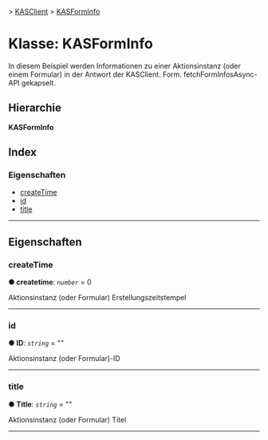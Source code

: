 [](../README.md) > [KASClient](../modules/kasclient.md) > [KASFormInfo](../classes/kasclient.kasforminfo.md)

# <a name="class-kasforminfo"></a>Klasse: KASFormInfo

In diesem Beispiel werden Informationen zu einer Aktionsinstanz (oder einem Formular) in der Antwort der KASClient. Form. fetchFormInfosAsync-API gekapselt.
## <a name="hierarchy"></a>Hierarchie

**KASFormInfo**

## <a name="index"></a>Index 

### <a name="properties"></a>Eigenschaften

* [createTime](kasclient.kasforminfo.md#createtime)
* [id](kasclient.kasforminfo.md#id)
* [title](kasclient.kasforminfo.md#title)

---

## <a name="properties"></a>Eigenschaften

<a id="createtime"></a>

###  <a name="createtime"></a>createTime

**● createtime**: *`number`* = 0

Aktionsinstanz (oder Formular) Erstellungszeitstempel

___
<a id="id"></a>

###  <a name="id"></a>id

**● ID**: *`string`* = ""

Aktionsinstanz (oder Formular)-ID

___
<a id="title"></a>

###  <a name="title"></a>title

**● Title**: *`string`* = ""

Aktionsinstanz (oder Formular) Titel

___

